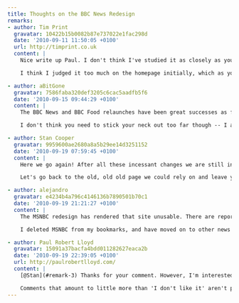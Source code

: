 ```yaml
---
title: Thoughts on the BBC News Redesign
remarks:
- author: Tim Print
  gravatar: 10422b15b0082b87e737022e1fac298d
  date: '2010-09-11 11:50:05 +0100'
  url: http://timprint.co.uk
  content: |
    Nice write up Paul. I don't think I've studied it as closely as you and I was critical of the new design when it first appeared. After a few weeks of use though I have to say I'm liking it more and more.

    I think I judged it too much on the homepage initially, which as you say is a strange beast, it's packed so full of content it's hard to get a handle on the hierarchy. When you get off the homepage and drill down a bit the system really does work.

- author: aBitGone
  gravatar: 7586faba320def3205c6cac5aadfb5f6
  date: '2010-09-15 09:44:29 +0100'
  content: |
    The BBC News and BBC Food relaunches have been great successes as far as I'm concerned. I was a little disappointed to see that the BBC have gone back to Arial as their first choice of web typeface, but I suspect that decision has more to do with how the dominant Windows-based browsers render Helvetica -- very poorly, if memory serves.

    I don't think you need to stick your neck out too far though -- I agree that people will probably be using the GVL3-based websites as references of good design and layout for some time to come, so calling it a design icon isn't a stretch at all.

- author: Stan Cooper
  gravatar: 9959600ae2680a8a5b29ee14d3251152
  date: '2010-09-19 07:59:45 +0100'
  content: |
    Here we go again! After all these incessant changes we are still in the realms of "beta" or should that be "beat up."

    Let's go back to the old, old old page we could rely on and leave you free to mess yourselves up and leave the rest of us to depend on a home page that REALLY worked.

- author: alejandro
  gravatar: e4234b4a796c4146136b7890501b70c1
  date: '2010-09-19 21:21:27 +0100'
  content: |
    The MSNBC redesign has rendered that site unusable. There are reports that they have also lost 25% of their online audience.

    I deleted MSNBC from my bookmarks, and have moved on to other news sites. It was a horrible redesign

- author: Paul Robert Lloyd
  gravatar: 15091a37bacfa4bdd011282627eaca2b
  date: '2010-09-19 22:39:05 +0100'
  url: http://paulrobertlloyd.com/
  content: |
    [@Stan](#remark-3) Thanks for your comment. However, I'm interested to understand why you thought the previous design worked better than the new version—could you expand on your feedback at all?

    Comments that amount to little more than 'I don't like it' aren't particularly constructive or helpful.
---
```

